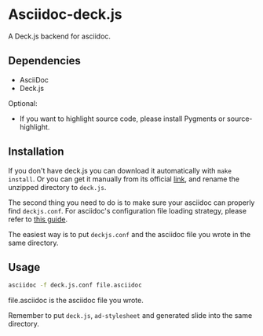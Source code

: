 Asciidoc-deck.js
================

A Deck.js backend for asciidoc. 


Dependencies
------------

* AsciiDoc
* Deck.js

Optional:

* If you want to highlight source code, please install Pygments or source-highlight.


Installation
------------

If you don't have deck.js you can download it automatically with `make install`. Or you can get it manually from its official [link](https://github.com/imakewebthings/deck.js/zipball/stable), and rename the unzipped directory to `deck.js`.

The second thing you need to do is to make sure your asciidoc can properly find `deckjs.conf`. For asciidoc's configuration file loading strategy, please refer to [this guide](http://www.methods.co.nz/asciidoc/userguide.html#X7).

The easiest way is to put `deckjs.conf` and the asciidoc file you wrote in the same directory.


Usage
-----

```bash
asciidoc -f deck.js.conf file.asciidoc
```

file.asciidoc is the asciidoc file you wrote. 

Remember to put `deck.js`, `ad-stylesheet` and generated slide into the same directory.


